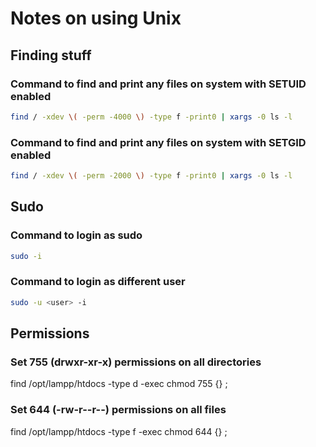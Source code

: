 # Notes on using Unix

## Finding stuff

### Command to find and print any files on system with SETUID enabled
```bash
find / -xdev \( -perm -4000 \) -type f -print0 | xargs -0 ls -l
```
### Command to find and print any files on system with SETGID enabled
```bash
find / -xdev \( -perm -2000 \) -type f -print0 | xargs -0 ls -l
```

## Sudo

### Command to login as sudo
```bash
sudo -i
```
### Command to login as different user
```bash
sudo -u <user> -i
```

## Permissions

### Set 755 (drwxr-xr-x) permissions on all directories
find /opt/lampp/htdocs -type d -exec chmod 755 {} \;

### Set 644 (-rw-r--r--) permissions on all files
find /opt/lampp/htdocs -type f -exec chmod 644 {} \;
